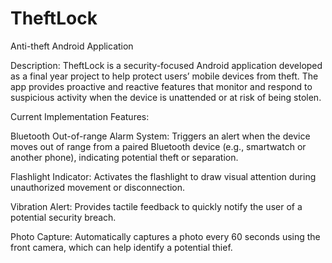 # TheftLock
Anti-theft Android Application

Description:
TheftLock is a security-focused Android application developed as a final year project to help protect users’ mobile devices from theft. The app provides proactive and reactive features that monitor and respond to suspicious activity when the device is unattended or at risk of being stolen.

Current Implementation Features:

Bluetooth Out-of-range Alarm System: Triggers an alert when the device moves out of range from a paired Bluetooth device (e.g., smartwatch or another phone), indicating potential theft or separation.

Flashlight Indicator: Activates the flashlight to draw visual attention during unauthorized movement or disconnection.

Vibration Alert: Provides tactile feedback to quickly notify the user of a potential security breach.

Photo Capture: Automatically captures a photo every 60 seconds using the front camera, which can help identify a potential thief.
